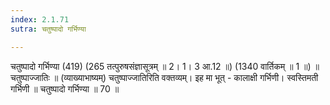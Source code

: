 ```yaml
---
index: 2.1.71
sutra: चतुष्पादो गर्भिण्या

---
```

चतुष्पादो गर्भिण्या (419) (265 तत्पुरुषसंज्ञासूत्रम् ॥ 2। 1। 3 आ.12 ॥) (1340 वार्तिकम् ॥ 1 ॥) ॥ चतुष्पाज्जातिः ॥ (व्याख्याभाष्यम्) चतुष्पाज्जातिरिति वक्तव्यम्। इह मा भूत् - कालाक्षी गर्भिणी। स्वस्तिमती गर्भिणी ॥ चतुष्पादो गर्भिण्या ॥ 70 ॥